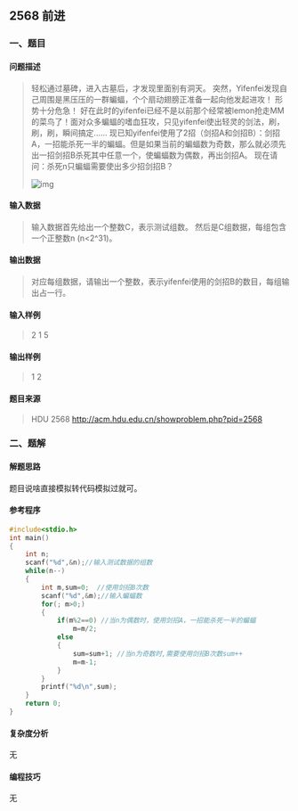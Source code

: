 ## 2568 前进

### 一、题目

#### 问题描述

> 轻松通过墓碑，进入古墓后，才发现里面别有洞天。
> 突然，Yifenfei发现自己周围是黑压压的一群蝙蝠，个个扇动翅膀正准备一起向他发起进攻！
> 形势十分危急！
> 好在此时的yifenfei已经不是以前那个经常被lemon抢走MM的菜鸟了！面对众多蝙蝠的嗜血狂攻，只见yifenfei使出轻灵的剑法，刷，刷，刷，瞬间搞定……
> 现已知yifenfei使用了2招（剑招A和剑招B）：剑招A，一招能杀死一半的蝙蝠。但是如果当前的蝙蝠数为奇数，那么就必须先出一招剑招B杀死其中任意一个，使蝙蝠数为偶数，再出剑招A。
> 现在请问：杀死n只蝙蝠需要使出多少招剑招B？
>
> ![img](http://acm.hdu.edu.cn/data/images/C164-1002-1.jpg)

#### 输入数据

> 输入数据首先给出一个整数C，表示测试组数。
> 然后是C组数据，每组包含一个正整数n (n<2^31)。

#### 输出数据

> 对应每组数据，请输出一个整数，表示yifenfei使用的剑招B的数目，每组输出占一行。

#### 输入样例

> 2
> 1
> 5

#### 输出样例

> 1
> 2

#### 题目来源

> HDU 2568 http://acm.hdu.edu.cn/showproblem.php?pid=2568

### 二、题解

#### 解题思路

题目说啥直接模拟转代码模拟过就可。

#### 参考程序

```c
#include<stdio.h>
int main()
{
    int n;
    scanf("%d",&n);//输入测试数据的组数 
    while(n--)
    {
        int m,sum=0;  //使用剑招B次数 
        scanf("%d",&m);//输入蝙蝠数
        for(; m>0;)
        {
            if(m%2==0) //当n为偶数时，使用剑招A，一招能杀死一半的蝙蝠 
                m=m/2;
            else
            {
                sum=sum+1; //当n为奇数时,需要使用剑招B次数sum++ 
                m=m-1;
            }
        }
        printf("%d\n",sum);
    }
    return 0;
}
```

#### 复杂度分析

无

#### 编程技巧

无
